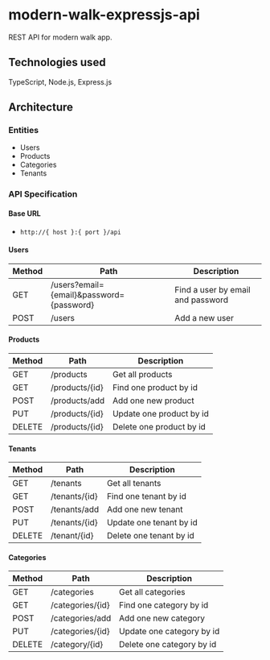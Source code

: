 # modern-walk-expressjs-api

REST API for modern walk app.

## Technologies used
TypeScript, Node.js, Express.js

## Architecture

### Entities
- Users
- Products
- Categories
- Tenants

### API Specification

#### Base URL
- `http://{ host }:{ port }/api`

#### Users

| Method | Path                 | Description               |
| -------| ---------------------| --------------------------|
| GET    | /users?email={email}&password={password}| Find a user by email and password             |
| POST   | /users              | Add a new user              |

#### Products

| Method | Path                 | Description               |
| -------| ---------------------| --------------------------|
| GET    | /products                    | Get all products            |
| GET   | /products/{id}              | Find one product by id        |
| POST   | /products/add              | Add one new product             |
| PUT   | /products/{id}              | Update one product by id          |
| DELETE   | /products/{id}              | Delete one product by id             |

#### Tenants

| Method | Path                 | Description               |
| -------| ---------------------| --------------------------|
| GET    | /tenants                    | Get all tenants            |
| GET   | /tenants/{id}              | Find one tenant by id        |
| POST   | /tenants/add             | Add one new tenant             |
| PUT   | /tenants/{id}              | Update one tenant by id          |
| DELETE   | /tenant/{id}              | Delete one tenant by id             |

#### Categories

| Method | Path                 | Description               |
| -------| ---------------------| --------------------------|
| GET    | /categories                    | Get all categories            |
| GET   | /categories/{id}              | Find one category by id        |
| POST   | /categories/add             | Add one new category             |
| PUT   | /categories/{id}              | Update one category by id          |
| DELETE   | /category/{id}              | Delete one category by id             |
